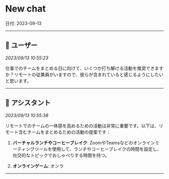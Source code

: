 # New chat

日付: 2023-09-13

---

## 👤 ユーザー
*2023/09/13 10:55:23*

仕事でのチームをまとめる日に向けて、いくつか打ち解ける活動を推奨できますか？リモートの従業員がいますので、彼らが含まれていると感じるようにしたいと思います。

---

## 🤖 アシスタント
*2023/09/13 10:55:38*

リモートでのチームの一体感を高めるための活動は非常に重要です。以下は、リモート含むチームをまとめるための活動の提案です：

1. **バーチャルランチやコーヒーブレイク**: ZoomやTeamsなどのオンラインミーティングツールを使用して、ランチやコーヒーブレイクの時間を設定し、社交的なトピックでおしゃべりする時間を持つ。

2. **オンラインゲーム**: オンラ

---
